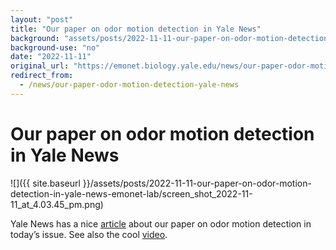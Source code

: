 ```yaml
---
layout: "post"
title: "Our paper on odor motion detection in Yale News"
background: "assets/posts/2022-11-11-our-paper-on-odor-motion-detection-in-yale-news-emonet-lab/screen_shot_2022-11-11_at_4.03.45_pm.png"
background-use: "no"
date: "2022-11-11"
original_url: "https://emonet.biology.yale.edu/news/our-paper-odor-motion-detection-yale-news"
redirect_from:
  - /news/our-paper-odor-motion-detection-yale-news
---
```

# Our paper on odor motion detection in Yale News

![]({{ site.baseurl }}/assets/posts/2022-11-11-our-paper-on-odor-motion-detection-in-yale-news-emonet-lab/screen_shot_2022-11-11_at_4.03.45_pm.png)

Yale News has a nice [article](https://news.yale.edu/2022/11/09/flies-smell-motion-odors-and-use-it-navigate-yale-study-finds) about our paper on odor motion detection in today’s issue. See also the cool [video](https://youtu.be/3CC-0t8vPPM).